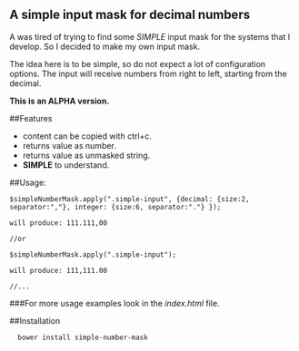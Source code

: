 ## A simple input mask for decimal numbers

  A was tired of trying to find some *SIMPLE* input mask for the systems that I develop.
  So I decided to make my own input mask.

  The idea here is to be simple, so do not expect a lot of configuration options.
  The input will receive numbers from right to left, starting from the decimal.

  **This is an ALPHA version.**


##Features

  - content can be copied with ctrl+c.
  - returns value as number.
  - returns value as unmasked string.
  - **SIMPLE** to understand.

##Usage:

    $simpleNumberMask.apply(".simple-input", {decimal: {size:2, separator:","}, integer: {size:6, separator:"."} });

    will produce: 111.111,00

    //or

    $simpleNumberMask.apply(".simple-input");

    will produce: 111,111.00

    //...

###For more usage examples look in the *index.html* file.

##Installation

      bower install simple-number-mask
